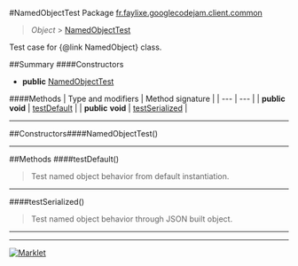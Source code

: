 #NamedObjectTest
Package [fr.faylixe.googlecodejam.client.common](README.md)<br>

> *Object* > [NamedObjectTest](NamedObjectTest.md)

Test case for {@link NamedObject} class.

##Summary
####Constructors
* **public** [NamedObjectTest](#namedobjecttest)

####Methods
| Type and modifiers | Method signature |
| --- | --- |
| **public** **void** | [testDefault](#testdefault) |
| **public** **void** | [testSerialized](#testserialized) |

---


##Constructors####NamedObjectTest()
> 

---


##Methods
####testDefault()
> Test named object behavior from default instantiation.

---

####testSerialized()
> Test named object behavior through JSON built object.

---

---

[![Marklet](https://img.shields.io/badge/Generated%20by-Marklet-green.svg)](https://github.com/Faylixe/marklet)